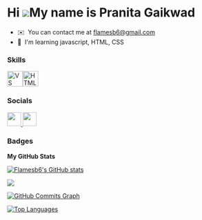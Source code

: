 Hi ![](https://user-images.githubusercontent.com/18350557/176309783-0785949b-9127-417c-8b55-ab5a4333674e.gif)My name is Pranita Gaikwad
=======================================================================================================================================

* ✉️  You can contact me at [flamesb6@gmail.com](mailto:flamesb6@gmail.com)
* 🧠  I'm learning javascript, HTML, CSS

### Skills


<p align="left">
<a href="https://www.visualstudiocode.com" target="_blank" rel="noreferrer"><img src="https://raw.githubusercontent.com/danielcranney/readme-generator/main/public/icons/skills/visualstudiocode.svg" width="36" height="36" alt="VS Code" /></a><a href="https://developer.mozilla.org/en-US/docs/Glossary/HTML5" target="_blank" rel="noreferrer"><img src="https://raw.githubusercontent.com/danielcranney/readme-generator/main/public/icons/skills/html5-colored.svg" width="36" height="36" alt="HTML5" /></a>
</p>


### Socials

<p align="left"> <a href="https://www.github.com/Flamesb6" target="_blank" rel="noreferrer"> <picture> <source media="(prefers-color-scheme: dark)" srcset="https://raw.githubusercontent.com/danielcranney/readme-generator/main/public/icons/socials/github-dark.svg" /> <source media="(prefers-color-scheme: light)" srcset="https://raw.githubusercontent.com/danielcranney/readme-generator/main/public/icons/socials/github.svg" /> <img src="https://raw.githubusercontent.com/danielcranney/readme-generator/main/public/icons/socials/github.svg" width="32" height="32" /> </picture> </a> <a href="https://www.x.com/BlueFlamesb6" target="_blank" rel="noreferrer"> <picture> <source media="(prefers-color-scheme: dark)" srcset="https://raw.githubusercontent.com/danielcranney/readme-generator/main/public/icons/socials/twitter-dark.svg" /> <source media="(prefers-color-scheme: light)" srcset="https://raw.githubusercontent.com/danielcranney/readme-generator/main/public/icons/socials/twitter.svg" /> <img src="https://raw.githubusercontent.com/danielcranney/readme-generator/main/public/icons/socials/twitter.svg" width="32" height="32" /> </picture> </a></p>

### Badges

<b>My GitHub Stats</b>

<a href="http://www.github.com/Flamesb6"><img src="https://github-readme-stats.vercel.app/api?username=Flamesb6&show_icons=true&hide=&count_private=true&title_color=0891b2&text_color=ffffff&icon_color=0891b2&bg_color=000000&hide_border=true&show_icons=true" alt="Flamesb6's GitHub stats" /></a>

<a href="http://www.github.com/Flamesb6"><img src="https://github-readme-streak-stats.herokuapp.com/?user=Flamesb6&stroke=ffffff&background=000000&ring=0891b2&fire=0891b2&currStreakNum=ffffff&currStreakLabel=0891b2&sideNums=ffffff&sideLabels=ffffff&dates=ffffff&hide_border=true" /></a>

<a href="http://www.github.com/Flamesb6"><img src="https://github-readme-activity-graph.cyclic.app/graph?username=Flamesb6&bg_color=000000&color=ffffff&line=0891b2&point=ffffff&area_color=000000&area=true&hide_border=true&custom_title=GitHub%20Commits%20Graph" alt="GitHub Commits Graph" /></a>

<a href="https://github.com/Flamesb6" align="left"><img src="https://github-readme-stats.vercel.app/api/top-langs/?username=Flamesb6&langs_count=10&title_color=0891b2&text_color=ffffff&icon_color=0891b2&bg_color=000000&hide_border=true&locale=en&custom_title=Top%20%Languages" alt="Top Languages" /></a>


